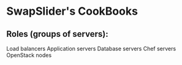 SwapSlider's CookBooks
======================

Roles (groups of servers):
--------------------------
Load balancers
Application servers
Database servers
Chef servers
OpenStack nodes
